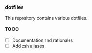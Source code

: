 ### dotfiles

This repository contains various dotfiles.

#### TO DO
- [ ] Documentation and rationales
- [ ] Add zsh aliases
